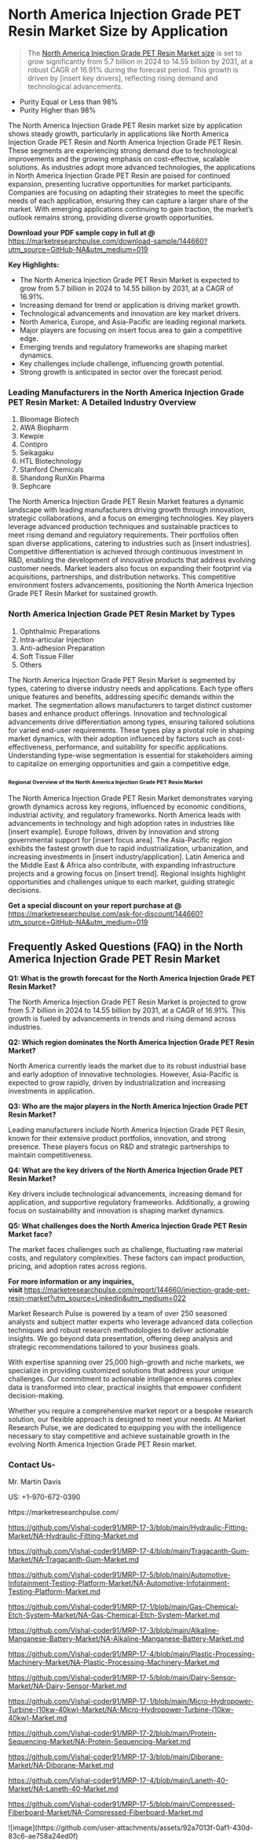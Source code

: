 <h1>North America Injection Grade PET Resin Market&nbsp;Size by Application</h1><blockquote><p>The <a href="https://marketresearchpulse.com/download-sample/144660?utm_source=GitHub-NA&amp;utm_medium=019">North America Injection Grade PET Resin Market size</a> is set to grow significantly from 5.7 billion in 2024 to 14.55 billion by 2031, at a robust CAGR of 16.91% during the forecast period. This growth is driven by [insert key drivers], reflecting rising demand and technological advancements.</p></blockquote><ul><li>Purity Equal or Less than 98%<li> Purity Higher than 98%</li></ul><p>The North America Injection Grade PET Resin market size by application shows steady growth, particularly in applications like North America Injection Grade PET Resin and North America Injection Grade PET Resin. These segments are experiencing strong demand due to technological improvements and the growing emphasis on cost-effective, scalable solutions. As industries adopt more advanced technologies, the applications in North America Injection Grade PET Resin are poised for continued expansion, presenting lucrative opportunities for market participants. Companies are focusing on adapting their strategies to meet the specific needs of each application, ensuring they can capture a larger share of the market. With emerging applications continuing to gain traction, the market’s outlook remains strong, providing diverse growth opportunities.</p><p><strong>Download your PDF sample copy in full at @ </strong><a href="https://marketresearchpulse.com/download-sample/144660?utm_source=GitHub-NA&amp;utm_medium=019">https://marketresearchpulse.com/download-sample/144660?utm_source=GitHub-NA&amp;utm_medium=019</a></p><p><strong>Key Highlights: </strong></p><ul><li>The North America Injection Grade PET Resin Market is expected to grow from 5.7 billion in 2024 to 14.55 billion by 2031, at a CAGR of 16.91%.</li><li>Increasing demand for trend or application is driving market growth.</li><li>Technological advancements and innovation are key market drivers.</li><li>North America, Europe, and Asia-Pacific are leading regional markets.</li><li>Major players are focusing on insert focus area to gain a competitive edge.</li><li>Emerging trends and regulatory frameworks are shaping market dynamics.</li><li>Key challenges include challenge, influencing growth potential.</li><li>Strong growth is anticipated in sector over the forecast period.</li></ul><h3>Leading Manufacturers in the North America Injection Grade PET Resin Market: A Detailed Industry Overview</h3><ol><li>Bloomage Biotech</li><li>AWA Biopharm</li><li>Kewpie</li><li>Contipro</li><li>Seikagaku</li><li>HTL Biotechnology</li><li>Stanford Chemicals</li><li>Shandong RunXin Pharma</li><li>Sephcare</li></ol><div class="flex max-w-full flex-col flex-grow"><div class="min-h-8 text-message flex w-full flex-col items-end gap-2 whitespace-normal break-words [.text-message+&amp;]:mt-5" dir="auto" data-message-author-role="assistant" data-message-id="fd8432e4-4910-450d-b182-61b7bfb0a01f" data-message-model-slug="gpt-4o"><div class="flex w-full flex-col gap-1 empty:hidden first:pt-[3px]"><div class="markdown prose w-full break-words dark:prose-invert light"><p>The North America Injection Grade PET Resin Market features a dynamic landscape with leading manufacturers driving growth through innovation, strategic collaborations, and a focus on emerging technologies. Key players leverage advanced production techniques and sustainable practices to meet rising demand and regulatory requirements. Their portfolios often span diverse applications, catering to industries such as [insert industries]. Competitive differentiation is achieved through continuous investment in R&amp;D, enabling the development of innovative products that address evolving customer needs. Market leaders also focus on expanding their footprint via acquisitions, partnerships, and distribution networks. This competitive environment fosters advancements, positioning the North America Injection Grade PET Resin Market for sustained growth.</p></div></div></div></div><h3>North America Injection Grade PET Resin Market by Types</h3><ol><li>Ophthalmic Preparations<li> Intra-articular Injection<li> Anti-adhesion Preparation<li> Soft Tissue Filler<li> Others</li></ol><div class="flex max-w-full flex-col flex-grow"><div class="min-h-8 text-message flex w-full flex-col items-end gap-2 whitespace-normal break-words [.text-message+&amp;]:mt-5" dir="auto" data-message-author-role="assistant" data-message-id="084470be-0bb7-4664-bddf-5156b4f41249" data-message-model-slug="gpt-4o-mini"><div class="flex w-full flex-col gap-1 empty:hidden first:pt-[3px]"><div class="markdown prose w-full break-words dark:prose-invert light"><p>The North America Injection Grade PET Resin Market is segmented by types, catering to diverse industry needs and applications. Each type offers unique features and benefits, addressing specific demands within the market. The segmentation allows manufacturers to target distinct customer bases and enhance product offerings. Innovation and technological advancements drive differentiation among types, ensuring tailored solutions for varied end-user requirements. These types play a pivotal role in shaping market dynamics, with their adoption influenced by factors such as cost-effectiveness, performance, and suitability for specific applications. Understanding type-wise segmentation is essential for stakeholders aiming to capitalize on emerging opportunities and gain a competitive edge.</p></div></div></div></div><h3><span style="font-size: 11px;">Regional Overview of the North America Injection Grade PET Resin Market</span></h3><div class="flex max-w-full flex-col flex-grow"><div class="min-h-8 text-message flex w-full flex-col items-end gap-2 whitespace-normal break-words [.text-message+&amp;]:mt-5" dir="auto" data-message-author-role="assistant" data-message-id="e9038762-ce64-4e30-91c9-9bd413514231" data-message-model-slug="gpt-4o-mini"><div class="flex w-full flex-col gap-1 empty:hidden first:pt-[3px]"><div class="markdown prose w-full break-words dark:prose-invert light"><p>The North America Injection Grade PET Resin Market demonstrates varying growth dynamics across key regions, influenced by economic conditions, industrial activity, and regulatory frameworks. North America leads with advancements in technology and high adoption rates in industries like [insert example]. Europe follows, driven by innovation and strong governmental support for [insert focus area]. The Asia-Pacific region exhibits the fastest growth due to rapid industrialization, urbanization, and increasing investments in [insert industry/application]. Latin America and the Middle East &amp; Africa also contribute, with expanding infrastructure projects and a growing focus on [insert trend]. Regional insights highlight opportunities and challenges unique to each market, guiding strategic decisions.</p></div></div></div></div><p><strong>Get a special discount on your report purchase at @ </strong><a href="https://marketresearchpulse.com/ask-for-discount/144660?utm_source=GitHub-NA&amp;utm_medium=019">https://marketresearchpulse.com/ask-for-discount/144660?utm_source=GitHub-NA&amp;utm_medium=019</a></p><h2>Frequently Asked Questions (FAQ) in the North America Injection Grade PET Resin Market</h2><p><strong>Q1: What is the growth forecast for the North America Injection Grade PET Resin Market?</strong></p><p>The North America Injection Grade PET Resin Market is projected to grow from 5.7 billion in 2024 to 14.55 billion by 2031, at a CAGR of 16.91%. This growth is fueled by advancements in trends and rising demand across industries.</p><p><strong>Q2: Which region dominates the North America Injection Grade PET Resin Market?</strong></p><p>North America currently leads the market due to its robust industrial base and early adoption of innovative technologies. However, Asia-Pacific is expected to grow rapidly, driven by industrialization and increasing investments in application.</p><p><strong>Q3: Who are the major players in the North America Injection Grade PET Resin Market?</strong></p><p>Leading manufacturers include North America Injection Grade PET Resin, known for their extensive product portfolios, innovation, and strong presence. These players focus on R&amp;D and strategic partnerships to maintain competitiveness.</p><p><strong>Q4: What are the key drivers of the North America Injection Grade PET Resin Market?</strong></p><p>Key drivers include technological advancements, increasing demand for application, and supportive regulatory frameworks. Additionally, a growing focus on sustainability and innovation is shaping market dynamics.</p><p><strong>Q5: What challenges does the North America Injection Grade PET Resin Market face?</strong></p><p>The market faces challenges such as challenge, fluctuating raw material costs, and regulatory complexities. These factors can impact production, pricing, and adoption rates across regions.</p><p><strong>For more information or any inquiries, visit&nbsp;</strong><a href="https://marketresearchpulse.com/report/144660/injection-grade-pet-resin-market?utm_source=Linkedin&utm_medium=022">https://marketresearchpulse.com/report/144660/injection-grade-pet-resin-market?utm_source=Linkedin&utm_medium=022</a></p><p>Market Research Pulse is powered by a team of over 250 seasoned analysts and subject matter experts who leverage advanced data collection techniques and robust research methodologies to deliver actionable insights. We go beyond data presentation, offering deep analysis and strategic recommendations tailored to your business goals.</p><p>With expertise spanning over 25,000 high-growth and niche markets, we specialize in providing customized solutions that address your unique challenges. Our commitment to actionable intelligence ensures complex data is transformed into clear, practical insights that empower confident decision-making.</p><p>Whether you require a comprehensive market report or a bespoke research solution, our flexible approach is designed to meet your needs. At Market Research Pulse, we are dedicated to equipping you with the intelligence necessary to stay competitive and achieve sustainable growth in the evolving North America Injection Grade PET Resin market.</p><h3><strong>Contact Us-</strong></h3><p>Mr. Martin Davis</p><p>US: +1-970-672-0390</p><p>https://marketresearchpulse.com/</p><p><a href="https://github.com/Vishal-coder91/MRP-17-3/blob/main/Hydraulic-Fitting-Market/NA-Hydraulic-Fitting-Market.md">https://github.com/Vishal-coder91/MRP-17-3/blob/main/Hydraulic-Fitting-Market/NA-Hydraulic-Fitting-Market.md</a></p><p><a href="https://github.com/Vishal-coder91/MRP-17-4/blob/main/Tragacanth-Gum-Market/NA-Tragacanth-Gum-Market.md">https://github.com/Vishal-coder91/MRP-17-4/blob/main/Tragacanth-Gum-Market/NA-Tragacanth-Gum-Market.md</a></p><p><a href="https://github.com/Vishal-coder91/MRP-17-5/blob/main/Automotive-Infotainment-Testing-Platform-Market/NA-Automotive-Infotainment-Testing-Platform-Market.md">https://github.com/Vishal-coder91/MRP-17-5/blob/main/Automotive-Infotainment-Testing-Platform-Market/NA-Automotive-Infotainment-Testing-Platform-Market.md</a></p><p><a href="https://github.com/Vishal-coder91/MRP-17-1/blob/main/Gas-Chemical-Etch-System-Market/NA-Gas-Chemical-Etch-System-Market.md">https://github.com/Vishal-coder91/MRP-17-1/blob/main/Gas-Chemical-Etch-System-Market/NA-Gas-Chemical-Etch-System-Market.md</a></p><p><a href="https://github.com/Vishal-coder91/MRP-17-3/blob/main/Alkaline-Manganese-Battery-Market/NA-Alkaline-Manganese-Battery-Market.md">https://github.com/Vishal-coder91/MRP-17-3/blob/main/Alkaline-Manganese-Battery-Market/NA-Alkaline-Manganese-Battery-Market.md</a></p><p><a href="https://github.com/Vishal-coder91/MRP-17-4/blob/main/Plastic-Processing-Machinery-Market/NA-Plastic-Processing-Machinery-Market.md">https://github.com/Vishal-coder91/MRP-17-4/blob/main/Plastic-Processing-Machinery-Market/NA-Plastic-Processing-Machinery-Market.md</a></p><p><a href="https://github.com/Vishal-coder91/MRP-17-5/blob/main/Dairy-Sensor-Market/NA-Dairy-Sensor-Market.md">https://github.com/Vishal-coder91/MRP-17-5/blob/main/Dairy-Sensor-Market/NA-Dairy-Sensor-Market.md</a></p><p><a href="https://github.com/Vishal-coder91/MRP-17-1/blob/main/Micro-Hydropower-Turbine-(10kw-40kw)-Market/NA-Micro-Hydropower-Turbine-(10kw-40kw)-Market.md">https://github.com/Vishal-coder91/MRP-17-1/blob/main/Micro-Hydropower-Turbine-(10kw-40kw)-Market/NA-Micro-Hydropower-Turbine-(10kw-40kw)-Market.md</a></p><p><a href="https://github.com/Vishal-coder91/MRP-17-2/blob/main/Protein-Sequencing-Market/NA-Protein-Sequencing-Market.md">https://github.com/Vishal-coder91/MRP-17-2/blob/main/Protein-Sequencing-Market/NA-Protein-Sequencing-Market.md</a></p><p><a href="https://github.com/Vishal-coder91/MRP-17-3/blob/main/Diborane-Market/NA-Diborane-Market.md">https://github.com/Vishal-coder91/MRP-17-3/blob/main/Diborane-Market/NA-Diborane-Market.md</a></p><p><a href="https://github.com/Vishal-coder91/MRP-17-4/blob/main/Laneth-40-Market/NA-Laneth-40-Market.md">https://github.com/Vishal-coder91/MRP-17-4/blob/main/Laneth-40-Market/NA-Laneth-40-Market.md</a></p><p><a href="https://github.com/Vishal-coder91/MRP-17-5/blob/main/Compressed-Fiberboard-Market/NA-Compressed-Fiberboard-Market.md">https://github.com/Vishal-coder91/MRP-17-5/blob/main/Compressed-Fiberboard-Market/NA-Compressed-Fiberboard-Market.md</a></p>
![image](https://github.com/user-attachments/assets/92a7013f-0af1-430d-83c6-ae758a24ed0f)
